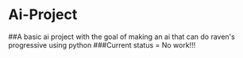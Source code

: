 # Ai-Project
##A basic ai project with the goal of making an ai that can do raven's progressive using python 
###Current status = No work!!!
